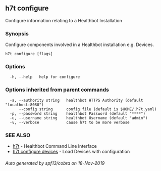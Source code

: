 ## h7t configure

Configure information relating to a Healthbot Installation

### Synopsis

Configure components involved in a Healthbot installation e.g. Devices.

```
h7t configure [flags]
```

### Options

```
  -h, --help   help for configure
```

### Options inherited from parent commands

```
  -a, --authority string   healthbot HTTPS Authority (default "localhost:8080")
      --config string      config file (default is $HOME/.h7t.yaml)
  -p, --password string    healthbot Password (default "****")
  -u, --username string    healthbot Username (default "admin")
  -v, --verbose            cause h7t to be more verbose
```

### SEE ALSO

* [h7t](h7t.md)	 - Healthbot Command Line Interface
* [h7t configure devices](h7t_configure_devices.md)	 - Load Devices with configuration

###### Auto generated by spf13/cobra on 18-Nov-2019

